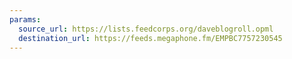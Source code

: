 ```yaml
---
params:
  source_url: https://lists.feedcorps.org/daveblogroll.opml
  destination_url: https://feeds.megaphone.fm/EMPBC7757230545
---
```

